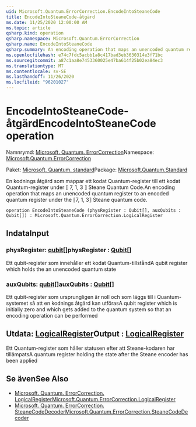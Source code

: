 ```yaml
---
uid: Microsoft.Quantum.ErrorCorrection.EncodeIntoSteaneCode
title: EncodeIntoSteaneCode-åtgärd
ms.date: 11/25/2020 12:00:00 AM
ms.topic: article
qsharp.kind: operation
qsharp.namespace: Microsoft.Quantum.ErrorCorrection
qsharp.name: EncodeIntoSteaneCode
qsharp.summary: An encoding operation that maps an unencoded quantum register to an encoded quantum register under the ⟦7, 1, 3⟧ Steane quantum code.
ms.openlocfilehash: e74c7fdc5acbb1a8c417bad3eb3630314e3f71bc
ms.sourcegitcommit: a87c1aa8e7453360025e47ba614f25b02ea84ec3
ms.translationtype: MT
ms.contentlocale: sv-SE
ms.lasthandoff: 11/26/2020
ms.locfileid: "96201027"
---
```

# <a name="encodeintosteanecode-operation"></a><span data-ttu-id="ad9aa-102">EncodeIntoSteaneCode-åtgärd</span><span class="sxs-lookup"><span data-stu-id="ad9aa-102">EncodeIntoSteaneCode operation</span></span>

<span data-ttu-id="ad9aa-103">Namnrymd: [Microsoft. Quantum. ErrorCorrection](xref:Microsoft.Quantum.ErrorCorrection)</span><span class="sxs-lookup"><span data-stu-id="ad9aa-103">Namespace: [Microsoft.Quantum.ErrorCorrection](xref:Microsoft.Quantum.ErrorCorrection)</span></span>

<span data-ttu-id="ad9aa-104">Paket: [Microsoft. Quantum. standard](https://nuget.org/packages/Microsoft.Quantum.Standard)</span><span class="sxs-lookup"><span data-stu-id="ad9aa-104">Package: [Microsoft.Quantum.Standard](https://nuget.org/packages/Microsoft.Quantum.Standard)</span></span>


<span data-ttu-id="ad9aa-105">En kodnings åtgärd som mappar ett kodat Quantum-register till ett kodat Quantum-register under ⟦ 7, 1, 3 ⟧ Steane Quantum Code.</span><span class="sxs-lookup"><span data-stu-id="ad9aa-105">An encoding operation that maps an unencoded quantum register to an encoded quantum register under the ⟦7, 1, 3⟧ Steane quantum code.</span></span>

```qsharp
operation EncodeIntoSteaneCode (physRegister : Qubit[], auxQubits : Qubit[]) : Microsoft.Quantum.ErrorCorrection.LogicalRegister
```


## <a name="input"></a><span data-ttu-id="ad9aa-106">Indata</span><span class="sxs-lookup"><span data-stu-id="ad9aa-106">Input</span></span>

### <a name="physregister--qubit"></a><span data-ttu-id="ad9aa-107">physRegister: [qubit](xref:microsoft.quantum.lang-ref.qubit)[]</span><span class="sxs-lookup"><span data-stu-id="ad9aa-107">physRegister : [Qubit](xref:microsoft.quantum.lang-ref.qubit)[]</span></span>

<span data-ttu-id="ad9aa-108">Ett qubit-register som innehåller ett kodat Quantum-tillstånd</span><span class="sxs-lookup"><span data-stu-id="ad9aa-108">A qubit register which holds the an unencoded quantum state</span></span>


### <a name="auxqubits--qubit"></a><span data-ttu-id="ad9aa-109">auxQubits: [qubit](xref:microsoft.quantum.lang-ref.qubit)[]</span><span class="sxs-lookup"><span data-stu-id="ad9aa-109">auxQubits : [Qubit](xref:microsoft.quantum.lang-ref.qubit)[]</span></span>

<span data-ttu-id="ad9aa-110">Ett qubit-register som ursprungligen är noll och som läggs till i Quantum-systemet så att en kodnings åtgärd kan utföras</span><span class="sxs-lookup"><span data-stu-id="ad9aa-110">A qubit register which is initially zero and which gets added to the quantum system so that an encoding operation can be performed</span></span>



## <a name="output--logicalregister"></a><span data-ttu-id="ad9aa-111">Utdata: [LogicalRegister](xref:Microsoft.Quantum.ErrorCorrection.LogicalRegister)</span><span class="sxs-lookup"><span data-stu-id="ad9aa-111">Output : [LogicalRegister](xref:Microsoft.Quantum.ErrorCorrection.LogicalRegister)</span></span>

<span data-ttu-id="ad9aa-112">Ett Quantum-register som håller statusen efter att Steane-kodaren har tillämpats</span><span class="sxs-lookup"><span data-stu-id="ad9aa-112">A quantum register holding the state after the Steane encoder has been applied</span></span>

## <a name="see-also"></a><span data-ttu-id="ad9aa-113">Se även</span><span class="sxs-lookup"><span data-stu-id="ad9aa-113">See Also</span></span>

- [<span data-ttu-id="ad9aa-114">Microsoft. Quantum. ErrorCorrection. LogicalRegister</span><span class="sxs-lookup"><span data-stu-id="ad9aa-114">Microsoft.Quantum.ErrorCorrection.LogicalRegister</span></span>](xref:Microsoft.Quantum.ErrorCorrection.LogicalRegister)
- [<span data-ttu-id="ad9aa-115">Microsoft. Quantum. ErrorCorrection. SteaneCodeDecoder</span><span class="sxs-lookup"><span data-stu-id="ad9aa-115">Microsoft.Quantum.ErrorCorrection.SteaneCodeDecoder</span></span>](xref:Microsoft.Quantum.ErrorCorrection.SteaneCodeDecoder)